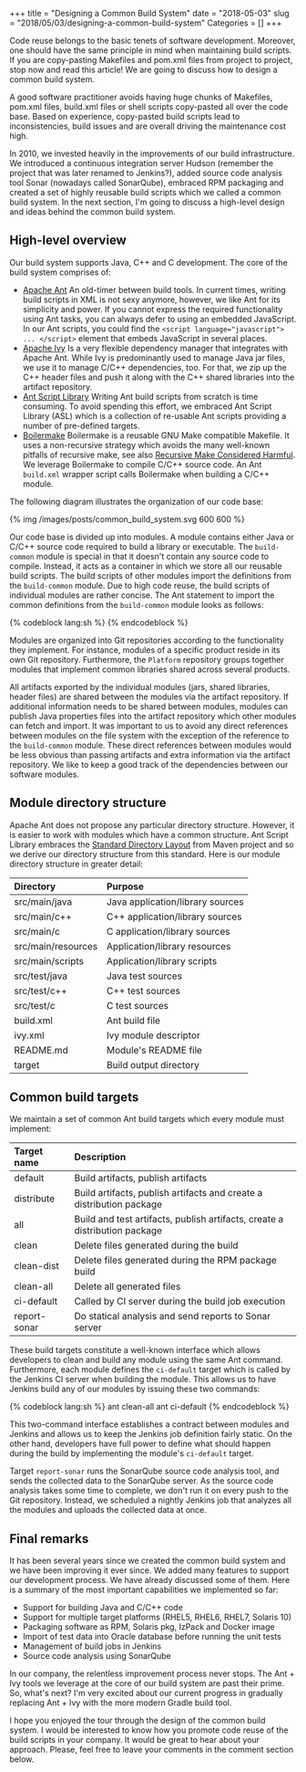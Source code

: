 +++
title = "Designing a Common Build System"
date = "2018-05-03"
slug = "2018/05/03/designing-a-common-build-system"
Categories = []
+++

Code reuse belongs to the basic tenets of software development. Moreover, one should have the same principle in mind when maintaining build scripts. If you are copy-pasting Makefiles and pom.xml files from project to project, stop now and read this article! We are going to discuss how to design a common build system.

<!-- more -->

A good software practitioner avoids having huge chunks of Makefiles, pom.xml files, build.xml files or shell scripts copy-pasted all over the code base. Based on experience, copy-pasted build scripts lead to inconsistencies, build issues and are overall driving the maintenance cost high.

In 2010, we invested heavily in the improvements of our build infrastructure. We introduced a continuous integration server Hudson (remember the project that was later renamed to Jenkins?), added source code analysis tool Sonar (nowadays called SonarQube), embraced RPM packaging and created a set of highly reusable build scripts which we called a common build system. In the next section, I'm going to discuss a high-level design and ideas behind the common build system.

## High-level overview

Our build system supports Java, C++ and C development. The core of the build system comprises of:

* [Apache Ant](https://ant.apache.org/) An old-timer between build tools. In current times, writing build scripts in XML is not sexy anymore, however, we like Ant for its simplicity and power. If you cannot express the required functionality using Ant tasks, you can always defer to using an embedded JavaScript. In our Ant scripts, you could find the `<script language="javascript"> ... </script>` element that embeds JavaScript in several places.
* [Apache Ivy](http://ant.apache.org/ivy/) Is a very flexible dependency manager that integrates with Apache Ant. While Ivy is predominantly used to manage Java jar files, we use it to manage C/C++ dependencies, too. For that, we zip up the C++ header files and push it along with the C++ shared libraries into the artifact repository.
* [Ant Script Library](https://github.com/tumbarumba/AntScriptLibrary) Writing Ant build scripts from scratch is time consuming. To avoid spending this effort, we embraced Ant Script Library (ASL) which is a collection of re-usable Ant scripts providing a number of pre-defined targets.
* [Boilermake](https://github.com/dmoulding/boilermake) Boilermake is a reusable GNU Make compatible Makefile. It uses a non-recursive strategy which avoids the many well-known pitfalls of recursive make, see also [Recursive Make Considered Harmful](http://aegis.sourceforge.net/auug97.pdf). We leverage Boilermake to compile C/C++ source code. An Ant `build.xml` wrapper script calls Boilermake when building a C/C++ module.

The following diagram illustrates the organization of our code base:

{% img /images/posts/common_build_system.svg 600 600 %}

Our code base is divided up into modules. A module contains either Java or C/C++ source code required to build a library or executable. The `build-common` module is special in that it doesn't contain any source code to compile. Instead, it acts as a container in which we store all our reusable build scripts. The build scripts of other modules import the definitions from the `build-common` module. Due to high code reuse, the build scripts of individual modules are rather concise. The Ant statement to import the common definitions from the `build-common` module looks as follows:

{% codeblock lang:sh %}
<import file="../../Build/build-common/module.xml" />
{% endcodeblock %}

Modules are organized into Git repositories according to the functionality they implement. For instance, modules of a specific product reside in its own Git repository. Furthermore, the `Platform` repository groups together modules that implement common libraries shared across several products.

All artifacts exported by the individual modules (jars, shared libraries, header files) are shared between the modules via the artifact repository. If additional information needs to be shared between modules, modules can publish Java properties files into the artifact repository which other modules can fetch and import. It was important to us to avoid any direct references between modules on the file system with the exception of the reference to the `build-common` module. These direct references between modules would be less obvious than passing artifacts and extra information via the artifact repository. We like to keep a good track of the dependencies between our software modules.

## Module directory structure

Apache Ant does not propose any particular directory structure. However, it is easier to work with modules which have a common structure. Ant Script Library embraces the [Standard Directory Layout](https://maven.apache.org/guides/introduction/introduction-to-the-standard-directory-layout.html) from Maven project and so we derive our directory structure from this standard. Here is our module directory structure in greater detail:

| Directory          | Purpose                          |
|:------------------ |:-------------------------------- |
| src/main/java      | Java application/library sources |
| src/main/c++       | C++ application/library sources  |
| src/main/c         | C application/library sources    |
| src/main/resources | Application/library resources    |
| src/main/scripts   | Application/library scripts      |
| src/test/java      | Java test sources                |
| src/test/c++       | C++ test sources                 |
| src/test/c         | C test sources                   |
| build.xml          | Ant build file                   |
| ivy.xml            | Ivy module descriptor            |
| README.md          | Module's README file             |
| target             | Build output directory           |

## Common build targets

We maintain a set of common Ant build targets which every module must implement:

| Target name               | Description                                                                |
|:--------------------------|:-------------------------------------------------------------------------- |
| default                   | Build artifacts, publish artifacts                                         |
| distribute                | Build artifacts, publish artifacts and create a distribution package       |
| all                       | Build and test artifacts, publish artifacts, create a distribution package |
| clean                     | Delete files generated during the build                                    |
| clean-dist                | Delete files generated during the RPM package build                        |
| clean-all                 | Delete all generated files                                                 |
| ci-default                | Called by CI server during the build job execution                         |
| report-sonar              | Do statical analysis and send reports to Sonar server                      |

These build targets constitute a well-known interface which allows developers to clean and build any module using the same Ant command. Furthermore, each module defines the `ci-default` target which is called by the Jenkins CI server when building the module. This allows us to have Jenkins build any of our modules by issuing these two commands:

{% codeblock lang:sh %}
ant clean-all
ant ci-default
{% endcodeblock %}

This two-command interface establishes a contract between modules and Jenkins and allows us to keep the Jenkins job definition fairly static. On the other hand, developers have full power to define what should happen during the build by implementing the module's  `ci-default` target.

Target `report-sonar` runs the SonarQube source code analysis tool, and sends the collected data to the SonarQube server. As the source code analysis takes some time to complete, we don't run it on every push to the Git repository. Instead, we scheduled a nightly Jenkins job that analyzes all the modules and uploads the collected data at once.

## Final remarks

It has been several years since we created the common build system and we have been improving it ever since. We added many features to support our development process. We have already discussed some of them. Here is a summary of the most important capabilities we implemented so far:

* Support for building Java and C/C++ code
* Support for multiple target platforms (RHEL5, RHEL6, RHEL7, Solaris 10)
* Packaging software as RPM, Solaris pkg, IzPack and Docker image
* Import of test data into Oracle database before running the unit tests
* Management of build jobs in Jenkins
* Source code analysis using SonarQube

In our company, the relentless improvement process never stops. The Ant + Ivy tools we leverage at the core of our build system are past their prime. So, what's next? I'm very excited about our current progress in gradually replacing Ant + Ivy with the more modern Gradle build tool.

I hope you enjoyed the tour through the design of the common build system. I would be interested to know how you promote code reuse of the build scripts in your company. It would be great to hear about your approach. Please, feel free to leave your comments in the comment section below.

